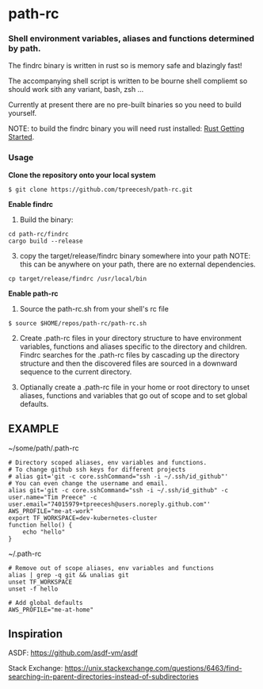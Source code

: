 # path-rc

### Shell environment variables, aliases and functions determined by path.

The findrc binary is written in rust so is memory safe and blazingly fast!

The accompanying shell script is written to be bourne shell compliemt so should work sith any variant, bash, zsh ...

Currently at present there are no pre-built binaries so you need to build yourself.

NOTE: to build the findrc binary you will need rust installed: [Rust Getting Started](https://www.rust-lang.org/learn/get-started).

### Usage

**Clone the repository onto your local system**

```shell
$ git clone https://github.com/tpreecesh/path-rc.git
```

**Enable findrc**

1. Build the binary:

```shell
cd path-rc/findrc
cargo build --release
```

3. copy the target/release/findrc binary somewhere into your path
   NOTE: this can be anywhere on your path, there are no external dependencies.
```shell
cp target/release/findrc /usr/local/bin
```

**Enable path-rc**

1. Source the path-rc.sh from your shell's rc file

```shell
$ source $HOME/repos/path-rc/path-rc.sh
```

2. Create .path-rc files in your directory structure to have environment variables, functions and aliases specific to the directory and children. Findrc searches for the .path-rc files by cascading up the directory structure and then the discovered files are sourced in a downward sequence to the current directory.

3. Optianally create a .path-rc file in your home or root directory to unset aliases, functions and variables that go out of scope and to set global defaults.

## EXAMPLE

~/some/path/.path-rc

```shell
# Directory scoped aliases, env variables and functions.
# To change github ssh keys for different projects
# alias git='git -c core.sshCommand="ssh -i ~/.ssh/id_github"'
# You can even change the username and email.
alias git='git -c core.sshCommand="ssh -i ~/.ssh/id_github" -c user.name="Tim Preece" -c user.email="74015979+tpreecesh@users.noreply.github.com"'
AWS_PROFILE="me-at-work"
export TF_WORKSPACE=dev-kubernetes-cluster
function hello() {
    echo "hello"
}
```

~/.path-rc

```shell
# Remove out of scope aliases, env variables and functions
alias | grep -q git && unalias git
unset TF_WORKSPACE
unset -f hello

# Add global defaults
AWS_PROFILE="me-at-home"
```

## Inspiration

ASDF: https://github.com/asdf-vm/asdf

Stack Exchange: https://unix.stackexchange.com/questions/6463/find-searching-in-parent-directories-instead-of-subdirectories
